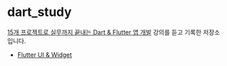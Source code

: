 # dart_study

[15개 프로젝트로 실무까지 끝내는 Dart & Flutter 앱 개발](https://fastcampus.co.kr/dev_online_dartflutter/?utm_source=google&utm_medium=cpc&utm_campaign=hq%5E230523%5E215902&utm_content=flutter&utm_term=&gad_source=1&gclid=CjwKCAiAu9yqBhBmEiwAHTx5p3nmzrG05YJfXJTR-DNDp-6XBiVhfpK1niJv_sbaGzCeFZVgcNeQQRoC5aAQAvD_BwE) 강의를 듣고 기록한 저장소 입니다.

- [Flutter UI & Widget](flutter2-1.md)
